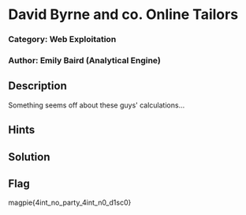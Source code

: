 # David Byrne and co. Online Tailors 
### Category: Web Exploitation 
### Author: Emily Baird (Analytical Engine) 

## Description 
Something seems off about these guys' calculations...

## Hints

## Solution

## Flag
magpie{4int_no_party_4int_n0_d1sc0}